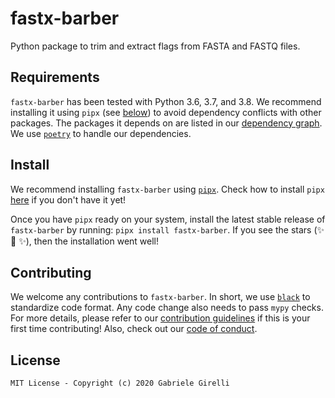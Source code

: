 # fastx-barber

Python package to trim and extract flags from FASTA  and FASTQ files.

## Requirements

`fastx-barber` has been tested with Python 3.6, 3.7, and 3.8. We recommend installing it using `pipx` (see [below](#install)) to avoid dependency conflicts with other packages. The packages it depends on are listed in our [dependency graph](https://github.com/ggirelli/fastx-barber/network/dependencies). We use [`poetry`](https://github.com/python-poetry/poetry) to handle our dependencies.

## Install

We recommend installing `fastx-barber` using [`pipx`](https://github.com/pipxproject/pipx). Check how to install `pipx` [here](https://github.com/pipxproject/pipx#install-pipx) if you don't have it yet!

Once you have `pipx` ready on your system, install the latest stable release of `fastx-barber` by running: `pipx install fastx-barber`. If you see the stars (✨ 🌟 ✨), then the installation went well!

## Contributing

We welcome any contributions to `fastx-barber`. In short, we use [`black`](https://github.com/psf/black) to standardize code format. Any code change also needs to pass `mypy` checks. For more details, please refer to our [contribution guidelines](CONTRIBUTING.md) if this is your first time contributing! Also, check out our [code of conduct](CODE_OF_CONDUCT.md).

## License

`MIT License - Copyright (c) 2020 Gabriele Girelli`